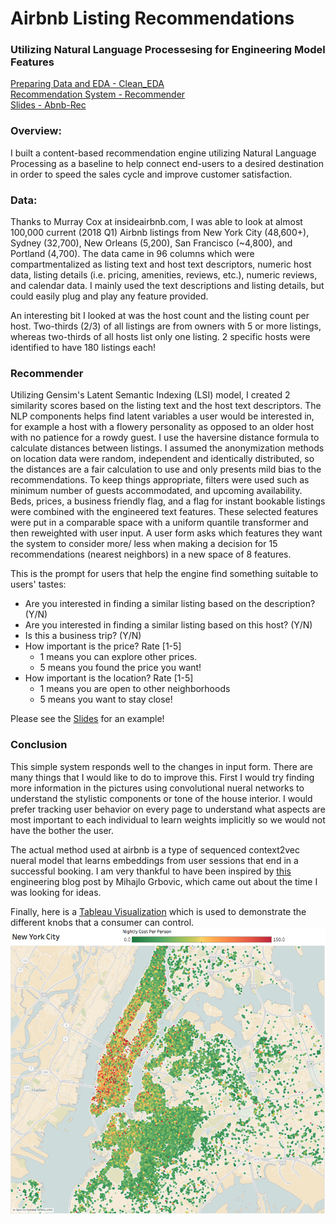 # Airbnb Listing Recommendations
### Utilizing Natural Language Processesing for Engineering Model Features

[Preparing Data and EDA - Clean_EDA](notebooks/Clean_EDA.ipynb) <br>
[Recommendation System - Recommender](notebooks/Recommender.ipynb) <br>
[Slides - Abnb-Rec](abnb-rec.pdf)


### Overview:
I built a content-based recommendation engine utilizing Natural Language Processing as a baseline to help connect end-users to a desired destination in order to speed the sales cycle and improve customer satisfaction.

### Data:
Thanks to Murray Cox at insideairbnb.com, I was able to look at almost 100,000 current (2018 Q1) Airbnb listings from New York City (48,600+), Sydney (32,700), New Orleans (5,200), San Francisco (~4,800), and Portland (4,700). The data came in 96 columns which were compartmentalized as listing text and host text descriptors, numeric host data, listing details (i.e. pricing, amenities, reviews, etc.), numeric reviews, and calendar data. I mainly used the text descriptions and listing details, but could easily plug and play any feature provided.

An interesting bit I looked at was the host count and the listing count per host. Two-thirds (2/3) of all listings are from owners with 5 or more listings, whereas two-thirds of all hosts list only one listing. 2 specific hosts were identified to have 180 listings each!

### Recommender
Utilizing Gensim's Latent Semantic Indexing (LSI) model, I created 2 similarity scores based on the listing text and the host text descriptors. The NLP components helps find latent variables a user would be interested in, for example a host with a flowery personality as opposed to an older host with no patience for a rowdy guest. I use the haversine distance formula to calculate distances between listings. I assumed the anonymization methods on location data were random, independent and identically distributed, so the distances are a fair calculation to use and only presents mild bias to the recommendations. To keep things appropriate, filters were used such as minimum number of guests accommodated, and upcoming availability. Beds, prices, a business friendly flag, and a flag for instant bookable listings were combined with the engineered text features. These selected features were put in a comparable space with a uniform quantile transformer and then reweighted with user input. A user form asks which features they want the system to consider more/ less when making a decision for 15 recommendations (nearest neighbors) in a new space of 8 features.

This is the prompt for users that help the engine find something suitable to users' tastes:
 - Are you interested in finding a similar listing based on the description? (Y/N)
 - Are you interested in finding a similar listing based on this host? (Y/N)
 - Is this a business trip? (Y/N)
 - How important is the price? Rate [1-5]
    - 1 means you can explore other prices.
    - 5 means you found the price you want!
 - How important is the location? Rate [1-5]
    - 1 means you are open to other neighborhoods
    - 5 means you want to stay close!

Please see the [Slides](abnb-rec.pdf) for an example!

### Conclusion
This simple system responds well to the changes in input form. There are many things that I would like to do to improve this. First I would try finding more information in the pictures using convolutional nueral networks to understand the stylistic components or tone of the house interior. I would prefer tracking user behavior on every page to understand what aspects are most important to each individual to learn weights implicitly so we would not have the bother the user.

The actual method used at airbnb is a type of sequenced context2vec nueral model that learns embeddings from user sessions that end in a successful booking. I am very thankful to have been inspired by [this](https://medium.com/airbnb-engineering/listing-embeddings-for-similar-listing-recommendations-and-real-time-personalization-in-search-601172f7603e) engineering blog post by Mihajlo Grbovic, which came out about the time I was looking for ideas.

Finally, here is a [Tableau Visualization](https://public.tableau.com/profile/davis.vance#!/vizhome/Airbnb_50/Dashboard) which is used to demonstrate the different knobs that a consumer can control.
![Tableau Visualization](pics/overall.png "New York City Viz")
